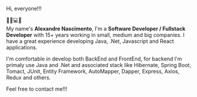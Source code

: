Hi, everyone!!!

👨‍💻💻🎸<br />
My name's <b>Alexandre Nascimento</b>, I'm a <b>Software Developer / Fullstack Developer</b> with 15+ years working in small, medium and big companies.
I have a great experience developing Java, .Net, Javascript and React applications.

I'm comfortable in develop both BackEnd and FrontEnd, for backend I'm primaly use Java and .Net and associated stack like Hibernate, Spring Boot, Tomact, JUnit, Entity Framework, AutoMapper, Dapper, Express, Axios, Redux and others.

Feel free to contact me!!!
